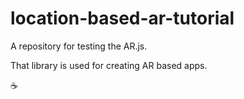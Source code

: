 # location-based-ar-tutorial
A repository for testing the AR.js.

That library is used for creating AR based apps.

:coffee:
